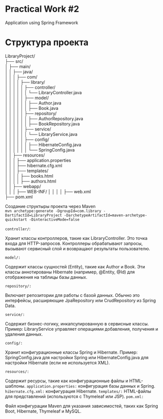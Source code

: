 # Practical Work #2
Application using Spring Framework <br>

# Структура проекта
LibraryProject/<br>
├── src/<br>
│   ├── main/<br>
│   │   ├── java/<br>
│   │   │   ├── com/<br>
│   │   │   │   ├── library/<br>
│   │   │   │   │   ├── controller/<br>
│   │   │   │   │   │   └── LibraryController.java      <br>
│   │   │   │   │   ├── model/<br>
│   │   │   │   │   │   ├── Author.java                 <br>
│   │   │   │   │   │   ├── Book.java                   <br>
│   │   │   │   │   ├── repository/<br>
│   │   │   │   │   │   ├── AuthorRepository.java       <br>
│   │   │   │   │   │   ├── BookRepository.java         <br>
│   │   │   │   │   ├── service/<br>
│   │   │   │   │   │   └── LibraryService.java         <br>
│   │   │   │   │   ├── config/<br>
│   │   │   │   │   │   ├── HibernateConfig.java        <br>
│   │   │   │   │   │   └── SpringConfig.java           <br>
│   │   ├── resources/<br>
│   │   │   ├── application.properties                  <br>
│   │   │   ├── hibernate.cfg.xml                       <br>
│   │   │   ├── templates/                              <br>
│   │   │   │   ├── books.html                          <br>
│   │   │   │   ├── authors.html                        <br>
│   │   ├── webapp/<br>
│   │   │   ├── WEB-INF/
│   │   │   │   ├── web.xml                             <br>
├── pom.xml                                             <br>


Создание структыры проекта через Maven <br>
`mvn archetype:generate -DgroupId=com.library -DartifactId=LibraryProject -DarchetypeArtifactId=maven-archetype-quickstart -DinteractiveMode=false`

`controller/`:

Хранит классы контроллеров, такие как LibraryController.
Это точка входа для HTTP-запросов. Контроллеры обрабатывают запросы, вызывают сервисный слой и возвращают результаты пользователю.

`model/:`

Содержит классы сущностей (Entity), такие как Author и Book.
Эти классы аннотированы Hibernate (например, @Entity, @Id) для отображения на таблицы базы данных.

`repository/:`

Включает репозитории для работы с базой данных.
Обычно это интерфейсы, расширяющие JpaRepository или CrudRepository из Spring Data.

`service/:`

Содержит бизнес-логику, инкапсулированную в сервисные классы.
Пример: LibraryService управляет операциями добавления, получения и удаления данных.

`config/:`

Хранит конфигурационные классы Spring и Hibernate.
Пример: SpringConfig.java для настройки Spring или HibernateConfig.java для настройки Hibernate (если не используется XML).

`resources/:`

Содержит ресурсы, такие как конфигурационные файлы и HTML-шаблоны.
`application.properties:` конфигурация базы данных и Spring.
`hibernate.cfg.xml:` конфигурация Hibernate.
`templates/:` HTML-файлы для представлений (используются с Thymeleaf или JSP).
`pom.xml:`

Файл конфигурации Maven для указания зависимостей, таких как Spring Boot, Hibernate, Thymeleaf и MySQL.
